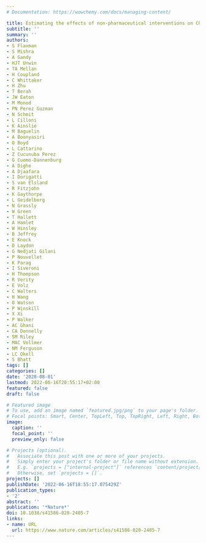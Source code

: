 ```yaml
---
# Documentation: https://wowchemy.com/docs/managing-content/

title: Estimating the effects of non-pharmaceutical interventions on COVID-19 in Europe
subtitle: ''
summary: ''
authors:
- S Flaxman
- S Mishra
- A Gandy
- HJT Unwin
- TA Mellan
- H Coupland
- C Whittaker
- H Zhu
- T Berah
- JW Eaton
- M Monod
- PN Perez Guzman
- N Schmit
- L Cilloni
- K Ainslie
- M Baguelin
- A Boonyasiri
- O Boyd
- L Cattarino
- Z Cucunuba Perez
- G Cuomo-Dannenburg
- A Dighe
- A Djaafara
- I Dorigatti
- S van Elsland
- R Fitzjohn
- K Gaythorpe
- L Geidelberg
- N Grassly
- W Green
- T Hallett
- A Hamlet
- W Hinsley
- B Jeffrey
- E Knock
- D Laydon
- G Nedjati Gilani
- P Nouvellet
- K Parag
- I Siveroni
- H Thompson
- R Verity
- E Volz
- C Walters
- H Wang
- O Watson
- P Winskill
- X Xi
- P Walker
- AC Ghani
- CA Donnelly
- SM Riley
- MAC Vollmer
- NM Ferguson
- LC Okell
- S Bhatt
tags: []
categories: []
date: '2020-08-01'
lastmod: 2022-06-16T20:55:17+02:00
featured: false
draft: false

# Featured image
# To use, add an image named `featured.jpg/png` to your page's folder.
# Focal points: Smart, Center, TopLeft, Top, TopRight, Left, Right, BottomLeft, Bottom, BottomRight.
image:
  caption: ''
  focal_point: ''
  preview_only: false

# Projects (optional).
#   Associate this post with one or more of your projects.
#   Simply enter your project's folder or file name without extension.
#   E.g. `projects = ["internal-project"]` references `content/project/deep-learning/index.md`.
#   Otherwise, set `projects = []`.
projects: []
publishDate: '2022-06-16T18:55:17.075429Z'
publication_types:
- '2'
abstract: ''
publication: '*Nature*'
doi: 10.1038/s41586-020-2405-7
links:
- name: URL
  url: https://www.nature.com/articles/s41586-020-2405-7
---
```

